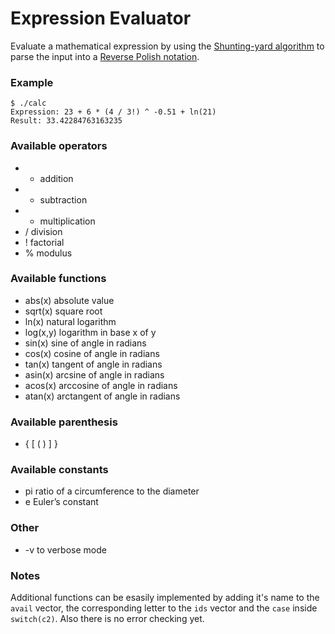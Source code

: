 # Expression Evaluator
Evaluate a mathematical expression by using the [Shunting-yard algorithm](https://en.wikipedia.org/wiki/Shunting-yard_algorithm) to parse the input into a [Reverse Polish notation](https://en.wikipedia.org/wiki/Reverse_Polish_notation).

### Example

```
$ ./calc
Expression: 23 + 6 * (4 / 3!) ^ -0.51 + ln(21)
Result: 33.42284763163235
```

### Available operators
+ + addition
+ - subtraction
+ * multiplication
+ / division
+ ! factorial
+ % modulus

### Available functions
+ abs(x) absolute value
+ sqrt(x) square root
+ ln(x) natural logarithm
+ log(x,y) logarithm in base x of y
+ sin(x) sine of angle in radians
+ cos(x) cosine of angle in radians
+ tan(x) tangent of angle in radians
+ asin(x) arcsine of angle in radians
+ acos(x) arccosine of angle in radians
+ atan(x) arctangent of angle in radians

### Available parenthesis
+ { [ ( ) ] }

### Available constants
+ pi ratio of a circumference to the diameter
+ e Euler’s constant

### Other
+ -v to verbose mode

### Notes

Additional functions can be esasily implemented by adding it's name to the ```avail``` vector, the corresponding letter to the ```ids``` vector and the ```case``` inside ```switch(c2)```. Also there is no error checking yet.
